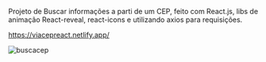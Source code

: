 Projeto de Buscar informações a parti de um CEP, feito com React.js, libs de animação React-reveal, react-icons e utilizando axios para requisições.

https://viacepreact.netlify.app/

![buscacep](https://user-images.githubusercontent.com/66708707/150353778-de1c545a-14dc-4a1e-8c2e-4328b0450d9d.gif)

